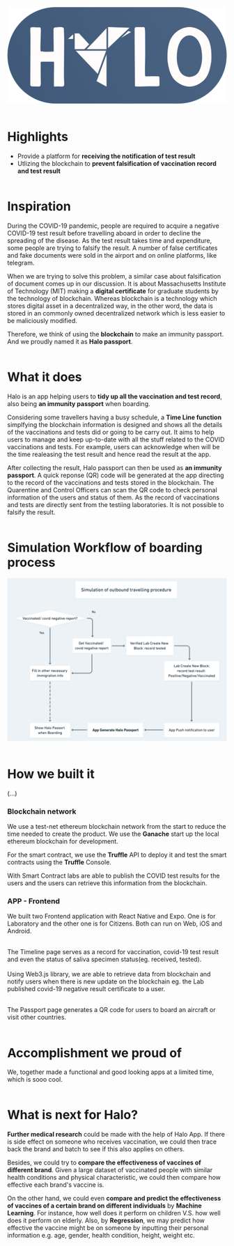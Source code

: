 ![GitHub Logo](/assets/images/appIcon.png) <br/> <br/>

# Highlights

* Provide a platform for **receiving the notification of test result** <br/>
* Utlizing the blockchain to **prevent falsification of vaccination record and test result** <br/> <br/>


# Inspiration

During the COVID-19 pandemic, people are required to acquire a negative COVID-19 test result before travelling aboard in order to decline the spreading of the disease. As the test result takes time and expenditure, some people are trying to falsify the result. A number of false certificates and fake documents were sold in the airport and on online platforms, like telegram. <br/>

When we are trying to solve this problem, a similar case about falsification of document comes up in our discussion. It is about Massachusetts Institute of Technology (MIT) making a **digital certificate** for graduate students by the technology of blockchain. Whereas blockchain is a technology which stores digital asset in a decentralized way, in the other word, the data is stored in an commonly owned decentralized network which is less easier to be maliciously modified. <br/>

Therefore, we think of using the **blockchain** to make an immunity passport. And we proudly named it as **Halo passport**. <br/><br/>


# What it does

Halo is an app helping users to **tidy up all the vaccination and test record**, also being **an immunity passport** when boarding. <br/>

Considering some travellers having a busy schedule, a **Time Line function** simplfying the blockchain information is designed and shows all the details of the vaccinations and tests did or going to be carry out. It aims to help users to manage and keep up-to-date with all the stuff related to the COVID vaccinations and tests. For example, users can acknowledge when will be the time realeasing the test result and hence read the result at the app. <br/>

After collecting the result, Halo passport can then be used as **an immunity passport**. A quick reponse (QR) code will be generated at the app directing to the record of the vaccinations and tests stored in the blockchain. The Quarentine and Control Officers can scan the QR code to check personal information of the users and status of them. As the record of vaccinations and tests are directly sent from  the testiing laboratories. It is not possible to falsify the result. <br/> <br/>

# Simulation Workflow of boarding process
![GitHub Logo](/assets/images/flowChart.png) <br/> <br/>

# How we built it
(...)
### Blockchain network 
We use a test-net ethereum blockchain network from the start to reduce the time needed to create the product. We use the **Ganache** start up the local ethereum blockchain for development. 

For the smart contract, we use the **Truffle** API to deploy it and test the smart contracts using the **Truffle** Console. 

With Smart Contract labs are able to publish the COVID test results for the users and the users can retrieve this information from the blockchain. 


### APP - Frontend 

We built two Frontend application with React Native and Expo. One is for Laboratory and the other one is for Citizens. Both can run on Web, iOS and Android.<br/> <br/>

The Timeline page serves as a record for vaccination, covid-19 test result and even the status of saliva specimen status(eg. received, tested).<br/> <br/>
Using Web3.js library, we are able to retrieve data from blockchain and notify users when there is new update on the blockchain eg. the Lab published covid-19 negative result certificate to a user. <br/> <br/>

The Passport page generates a QR code for users to board an aircraft or visit other countries.  <br/> <br/>
# Accomplishment we proud of

We, together made a functional and good looking apps at a limited time, which is sooo cool. <br/> <br/>


# What is next for Halo?
**Further medical research** could be made with the help of Halo App. If there is side effect on someone who receives vaccination, we could then trace back the brand and batch to see if this also applies on others.

Besides, we could try to **compare the effectiveness of vaccines of different brand**. Given a large dataset of vaccinated people with similar health conditions and physical characteristic, we could then compare how effective each brand's vaccine is.

On the other hand, we could even **compare and predict the effectiveness of vaccines of a certain brand on different individuals** by **Machine Learning**. For instance, how well does it perform on children V.S. how well does it perform on elderly. Also, by **Regression**, we may predict how effective the vaccine might be on someone by inputting their personal information e.g. age, gender, health condition, height, weight etc.


